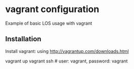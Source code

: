 vagrant configuration
======================

Example of basic LOS usage with vagrant

Installation
------------

Install vagrant: using http://vagrantup.com/downloads.html

vagrant up
vagrant ssh  # user: vagrant, password: vagrant

